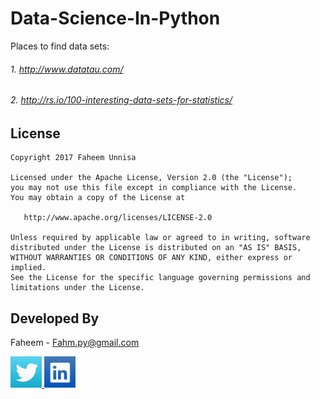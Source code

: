 # Data-Science-In-Python

Places to find data sets:
###### 1. http://www.datatau.com/
###### 2. http://rs.io/100-interesting-data-sets-for-statistics/




 License
-----------

    Copyright 2017 Faheem Unnisa

    Licensed under the Apache License, Version 2.0 (the "License");
    you may not use this file except in compliance with the License.
    You may obtain a copy of the License at

       http://www.apache.org/licenses/LICENSE-2.0

    Unless required by applicable law or agreed to in writing, software
    distributed under the License is distributed on an "AS IS" BASIS,
    WITHOUT WARRANTIES OR CONDITIONS OF ANY KIND, either express or implied.
    See the License for the specific language governing permissions and
    limitations under the License.

Developed By
--------------------

Faheem - <Fahm.py@gmail.com>

<a href="https://twitter.com/Faheem_u">
  <img alt="Follow me on Twitter"
       src="https://github.com/faheema/img/blob/master/t.png"  height="50" width="50" />
</a>

<a href="https://in.linkedin.com/pub/faheem-u/22/245/733">
  <img alt="Follow me on linked In"
   src="https://github.com/faheema/img/blob/master/ln.png"  height="50" width="50"/>
